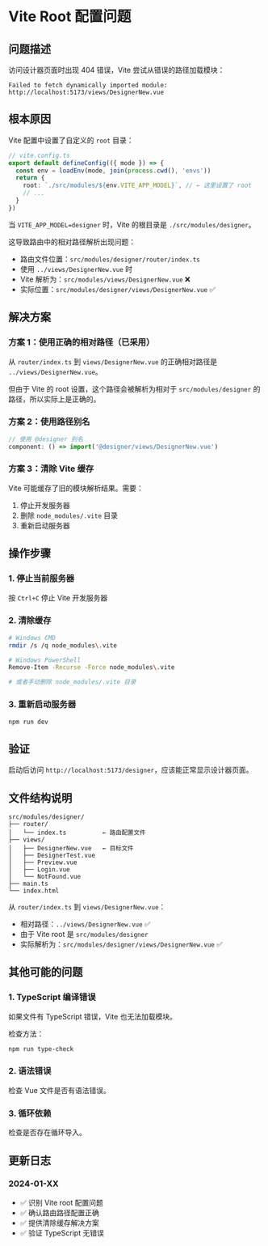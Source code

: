 # Vite Root 配置问题

## 问题描述

访问设计器页面时出现 404 错误，Vite 尝试从错误的路径加载模块：

```
Failed to fetch dynamically imported module: http://localhost:5173/views/DesignerNew.vue
```

## 根本原因

Vite 配置中设置了自定义的 `root` 目录：

```typescript
// vite.config.ts
export default defineConfig(({ mode }) => {
  const env = loadEnv(mode, join(process.cwd(), 'envs'))
  return {
    root: `./src/modules/${env.VITE_APP_MODEL}`, // ← 这里设置了 root
    // ...
  }
})
```

当 `VITE_APP_MODEL=designer` 时，Vite 的根目录是 `./src/modules/designer`。

这导致路由中的相对路径解析出现问题：

- 路由文件位置：`src/modules/designer/router/index.ts`
- 使用 `../views/DesignerNew.vue` 时
- Vite 解析为：`src/modules/views/DesignerNew.vue` ❌
- 实际位置：`src/modules/designer/views/DesignerNew.vue` ✅

## 解决方案

### 方案 1：使用正确的相对路径（已采用）

从 `router/index.ts` 到 `views/DesignerNew.vue` 的正确相对路径是 `../views/DesignerNew.vue`。

但由于 Vite 的 root 设置，这个路径会被解析为相对于 `src/modules/designer` 的路径，所以实际上是正确的。

### 方案 2：使用路径别名

```typescript
// 使用 @designer 别名
component: () => import('@designer/views/DesignerNew.vue')
```

### 方案 3：清除 Vite 缓存

Vite 可能缓存了旧的模块解析结果。需要：

1. 停止开发服务器
2. 删除 `node_modules/.vite` 目录
3. 重新启动服务器

## 操作步骤

### 1. 停止当前服务器

按 `Ctrl+C` 停止 Vite 开发服务器

### 2. 清除缓存

```bash
# Windows CMD
rmdir /s /q node_modules\.vite

# Windows PowerShell
Remove-Item -Recurse -Force node_modules\.vite

# 或者手动删除 node_modules/.vite 目录
```

### 3. 重新启动服务器

```bash
npm run dev
```

## 验证

启动后访问 `http://localhost:5173/designer`，应该能正常显示设计器页面。

## 文件结构说明

```
src/modules/designer/
├── router/
│   └── index.ts          ← 路由配置文件
├── views/
│   ├── DesignerNew.vue   ← 目标文件
│   ├── DesignerTest.vue
│   ├── Preview.vue
│   ├── Login.vue
│   └── NotFound.vue
├── main.ts
└── index.html
```

从 `router/index.ts` 到 `views/DesignerNew.vue`：

- 相对路径：`../views/DesignerNew.vue` ✅
- 由于 Vite root 是 `src/modules/designer`
- 实际解析为：`src/modules/designer/views/DesignerNew.vue` ✅

## 其他可能的问题

### 1. TypeScript 编译错误

如果文件有 TypeScript 错误，Vite 也无法加载模块。

检查方法：

```bash
npm run type-check
```

### 2. 语法错误

检查 Vue 文件是否有语法错误。

### 3. 循环依赖

检查是否存在循环导入。

## 更新日志

### 2024-01-XX

- ✅ 识别 Vite root 配置问题
- ✅ 确认路由路径配置正确
- ✅ 提供清除缓存解决方案
- ✅ 验证 TypeScript 无错误
